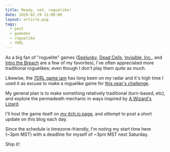 ```yaml
---
title: Ready, set, roguelike!
date: 2020-02-29 12:00:00
layout: article.pug
tags:
  - post
  - gamedev
  - roguelike
  - 7DRL
---
```


As a big fan of "roguelite" games ([Spelunky](https://spelunkyworld.com), [Dead Cells](https://dead-cells.com), [Invisible, Inc.](https://www.klei.com/games/invisible-inc), and [Intro the Breach](http://subsetgames.com/itb.html) are a few of my favorites), I've often appreciated more traditional roguelikes; even though I don't play them quite as much.

Likewise, the [7DRL game jam](https://7drl.com) has long been on my radar and it's high time I used it as excuse to make a roguelike game for [this year's challenge](https://itch.io/jam/7drl-challenge-2020).

My general plan is to make something relatively traditional (turn-based, etc), and explore the permadeath mechanic in ways inspired by [A Wizard's Lizard](http://www.wizardslizard.com).

I'll host the game itself on [my itch.io page](https://gosub.itch.io), and _attempt_ to post a short update on this blog each day.

Since the schedule is timezone-friendly, I'm noting my start time here (~3pm MST) with a deadline for myself of ~3pm MST next Saturday.

Ship it!
